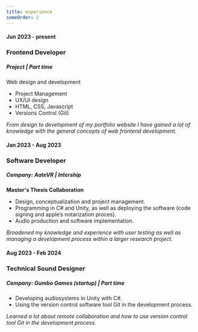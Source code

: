 ```yaml
---
title: experience
someOrder: 2
---
```


#### Jun 2023 - present
### Frontend Developer
##### Project | Part time
Web design and development
- Project Management
- UX/UI design
- HTML, CSS, Javascript
- Versions Control (Git)

*From design to development of my portfolio website I have gained a lot of knowledge with the general concepts of web frontend development.*

#### Jan 2023 - Aug 2023
### Software Developer
##### Company: AateVR | Intership
**Master's Thesis Collaboration**
- Design, conceptualization and project management.
- Programming in C# and Unity, as well as deploying the software (code signing and apple’s notarization proces).
- Audio production and software implementation.

*Broadened my knowledge and experience with user testing as well as managing a development process within a larger research project.*

#### Aug 2023 - Feb 2024
### Technical Sound Designer
##### Company: Gumbo Games (startup) | Part time

- Developing audiosystems in Unity with C#.
- Using the version control software tool Git in the development process.

*Learned a lot about remote collaboration and how to use version control tool Git in the development process.*